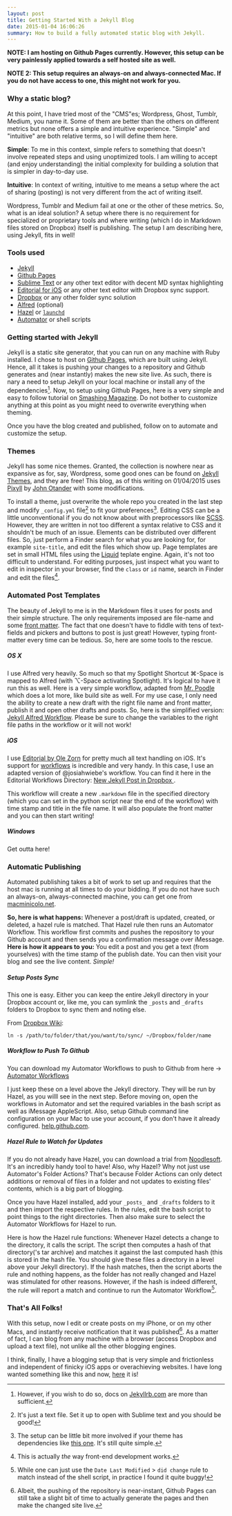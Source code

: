 ```yaml
---
layout: post
title: Getting Started With a Jekyll Blog
date: 2015-01-04 16:06:26
summary: How to build a fully automated static blog with Jekyll.
---
```


**NOTE: I am hosting on Github Pages currently. However, this setup can be very painlessly applied towards a self hosted site as well.**

**NOTE 2: This setup requires an always-on and always-connected Mac. If you do not have access to one, this might not work for you.**

### Why a static blog?

At this point, I have tried most of the "CMS"es; Wordpress, Ghost, Tumblr, Medium, you name it. Some of them are better than the others on different metrics but none offers a simple and intuitive experience. "Simple" and "intuitive" are both relative terms, so I will define them here. 

**Simple**: To me in this context, simple refers to something that doesn't involve repeated steps and using unoptimized tools. I am willing to accept (and enjoy understanding) the initial complexity for building a solution that is simpler in day-to-day use.

**Intuitive**: In context of writing, intuitive to me means a setup where the act of sharing (posting) is not very different from the act of writing itself. 

Wordpress, Tumblr and Medium fail at one or the other of these metrics. So, what is an ideal solution? A setup where there is no requirement for specialized or proprietary tools and where writing (which I do in Markdown files stored on Dropbox) itself is publishing. The setup I am describing here, using Jekyll, fits in well!

### Tools used

* [Jekyll](http://jekyllrb.com)
* [Github Pages](https://pages.github.com)
* [Sublime Text](http://www.sublimetext.com/3) or any other text editor with decent MD syntax highlighting
* [Editorial for iOS](http://omz-software.com/editorial/) or any other text editor with Dropbox sync support.
* [Dropbox](https://www.dropbox.com) or any other folder sync solution
* [Alfred](http://www.alfredapp.com) (optional)
* [Hazel](http://www.noodlesoft.com/hazel.php) or [`launchd`](http://launchd.info)
* [Automator](http://support.apple.com/en-us/HT2488) or shell scripts

### Getting started with Jekyll

Jekyll is a static site generator, that you can run on any machine with Ruby installed. I chose to host on [Github Pages](https://pages.github.com), which are built using Jekyll. Hence, all it takes is pushing your changes to a repository and Github generates and (near instantly) makes the new site live. As such, there is nary a need to setup Jekyll on your local machine or install any of the dependencies[^fn-1]. Now, to setup using Github Pages, here is a very simple and easy to follow tutorial on [Smashing Magazine](http://www.smashingmagazine.com/2014/08/01/build-blog-jekyll-github-pages/). Do not bother to customize anything at this point as you might need to overwrite everything when theming.

Once you have the blog created and published, follow on to automate and customize the setup.

### Themes

Jekyll has some nice themes. Granted, the collection is nowhere near as expansive as for, say, Wordpress, some good ones can be found on [Jekyll Themes](http://jekyllthemes.org), and they are free! This blog, as of this writing on 01/04/2015 uses [Pixyll](http://jekyllthemes.org/themes/pixyll/) by [John Otander](http://johnotander.com) with some modifications.

To install a theme, just overwrite the whole repo you created in the last step and modify `_config.yml` file[^fn-2] to fit your preferences[^fn-3]. Editing CSS can be a little unconventional if you do not know about with preprocessors like [SCSS](http://sass-lang.com). However, they are written in not too different a syntax relative to CSS and it shouldn't be much of an issue. Elements can be distributed over different files. So, just perform a Finder search for what you are looking for, for example `site-title`, and edit the files which show up. Page templates are set in small HTML files using the [Liquid](https://github.com/Shopify/liquid/wiki) teplate engine. Again, it's not too difficult to understand. For editing purposes, just inspect what you want to edit in inspector in your browser, find the `class` or `id` name, search in Finder and edit the files[^fn-4].

### Automated Post Templates

The beauty of Jekyll to me is in the Markdown files it uses for posts and their simple structure. The only requirements imposed are file-name and some [front matter](http://jekyllrb.com/docs/frontmatter/). The fact that one doesn't have to fiddle with tens of text-fields and pickers and buttons to post is just great! However, typing front-matter every time can be tedious. So, here are some tools to the rescue.

##### OS X
I use Alfred very heavily. So much so that my Spotlight Shortcut ⌘-Space is mapped to Alfred (with ⌥-Space activating Spotlight). It's logical to have it run this as well. Here is a very simple workflow, adapted from [Mr. Poodle](http://frederikvoigt.de/2014/07/08/Mr-Poole---An-Alfred-Workflow-for-Jekyll-Sites/) which does a lot more, like build site as well. For my use case, I only need the ability to create a new draft with the right file name and front matter, publish it and open other drafts and posts. So, here is the simplified version: [Jekyll Alfred Workflow](http://culturedpixel.com/uploads/Jekyll.alfredworkflow). Please be sure to change the variables to the right file paths in the workflow or it will not work!

##### iOS
I use [Editorial by Ole Zorn](http://omz-software.com/editorial/) for pretty much all text handling on iOS. It's support for [workflows](http://www.editorial-workflows.com) is incredible and very handy. In this case, I use an adapted version of @josiahwiebe's workflow. You can find it here in the Editorial Workflows Directory: [New Jekyll Post in Dropbox ](http://www.editorial-workflows.com/workflow/5797754072727552/auAEu7A0Rmg).

This workflow will create a new `.markdown` file in the specified directory (which you can set in the python script near the end of the workflow) with time stamp and title in the file name. It will also populate the front matter and you can then start writing!

##### Windows
Get outta here!

### Automatic Publishing

Automated publishing takes a bit of work to set up and requires that the host mac is running at all times to do your bidding. If you do not have such an always-on, always-connected machine, you can get one from [macminicolo.net](http://www.macminicolo.net/). 

**So, here is what happens:** Whenever a post/draft is updated, created, or deleted, a hazel rule is matched. That Hazel rule then runs an Automator Workflow. This workflow first commits and pushes the repository to your Github account and then sends you a confirmation message over iMessage.
**Here is how it appears to you:** You edit a post and you get a text (from yourselves) with the time stamp of the publish date. You can then visit your blog and see the live content. *Simple!*

##### Setup Posts Sync
This one is easy. Either you can keep the entire Jekyll directory in your Dropbox account or, like me, you can symlink the `_posts` and `_drafts` folders to Dropbox to sync them and noting else.

From [Dropbox Wiki](http://www.dropboxwiki.com/tips-and-tricks/sync-other-folders#Mac_OS_X):

    ln -s /path/to/folder/that/you/want/to/sync/ ~/Dropbox/folder/name

##### Workflow to Push To Github
You can download my Automator Workflows to push to Github from here → [Automator Workflows](http://culturedpixel.com/uploads/Github%20Push%20Workflows.zip)

I just keep these on a level above the Jekyll directory. They will be run by Hazel, as you willl see in the next step. Before moving on, open the workflows in Automator and set the required variables in the bash script as well as iMessage AppleScript. Also, setup Github command line configuration on your Mac to use your account, if you don't have it already configured. [help.github.com](https://help.github.com/articles/set-up-git/).

##### Hazel Rule to Watch for Updates
If you do not already have Hazel, you can download a trial from [Noodlesoft](http://www.noodlesoft.com/hazel.php). It's an incredibly handy tool to have! Also, why Hazel? Why not just use Automator's Folder Actions? That's because Folder Actions can only detect additions or removal of files in a folder and not updates to existing files' contents, which is a big part of blogging.

Once you have Hazel installed, add your `_posts_` and `_drafts` folders to it and then import the respective rules. In the rules, edit the bash script to point things to the right directories. Then also make sure to select the Automator Workflows for Hazel to run.

Here is how the Hazel rule functions: Whenever Hazel detects a change to the directory, it calls the script. The script then computes a hash of that directory('s tar archive) and matches it against the last computed hash (this is stored in the hash file. You should give these files a directory in a level above your Jekyll directory). If the hash matches, then the script aborts the rule and nothing happens, as the folder has not really changed and Hazel was stimulated for other reasons. However, if the hash is indeed different, the rule will report a match and continue to run the Automator Workflow[^fn-5]. 

### That's All Folks!
With this setup, now I edit or create posts on my iPhone, or on my other Macs, and instantly receive notification that it was published[^fn-6]. As a matter of fact, I can blog from any machine with a browser (access Dropbox and upload a text file), not unlike all the other blogging engines.

I think, finally, I have a blogging setup that is very simple and frictionless and independent of finicky iOS apps or overachieving  websites. I have long wanted something like this and now, [here](https://github.com/gravicle/gravicle.github.io) it is!

[^fn-1]: However, if you wish to do so, docs on [Jekyllrb.com](http://jekyllrb.com/docs/home/) are more than sufficient.
[^fn-2]: It's just a text file. Set it up to open with Sublime text and you should be good!
[^fn-3]: The setup can be little bit more involved if your theme has dependencies like [this one](https://mademistakes.com/articles/minimal-mistakes-jekyll-theme/#installation). It's still quite simple.
[^fn-4]: This is actually *the* way front-end development works.
[^fn-5]: While one can just use the `Date Last Modified` > `did change` rule to match instead of the shell script, in practice I found it quite buggy!
[^fn-6]: Albeit, the pushing of the repository is near-instant, Github Pages can still take a slight bit of time to actually generate the pages and then make the changed site live.